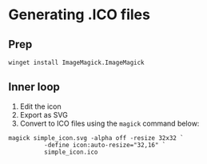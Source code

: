 # Generating .ICO files

## Prep

```pwsh
winget install ImageMagick.ImageMagick
```

## Inner loop

1. Edit the icon
2. Export as SVG
3. Convert to ICO files using the `magick` command below:

```pwsh
magick simple_icon.svg -alpha off -resize 32x32 `
          -define icon:auto-resize="32,16" `
          simple_icon.ico
```